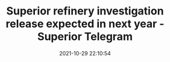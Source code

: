 ---
"title": "Superior refinery investigation release expected in next year - Superior Telegram"
"date": "2021-10-29 22:10:54"
"feed_name": "GOOGLENEWSMINING"
"feed_website": "https://news.google.com/search?q=mining%2Bincident&hl=en-US&gl=US&ceid=US:en"
"feed_rss": "https://news.google.com/rss/search?q=mining%2Bincident&hl=en-US&gl=US&ceid=US:en"
"link": "https://www.superiortelegram.com/business/energy-and-mining/7260555-Superior-refinery-investigation-release-expected-in-next-year"
"source": "{'href': 'https://www.superiortelegram.com', 'title': 'Superior Telegram'}"
"file": "_posts/2021-1-1-0a08b840d4bd8830456abd7d7c098125ef20b2b5.md"
"accident": "1"
"drilling": "1"
"dead": "0"
"injured": "0"
"arrested": "0"
"place": "unknown place"
"where": "unknown site"
"causes": "unknown"
"place_uri": "unknown place"
---